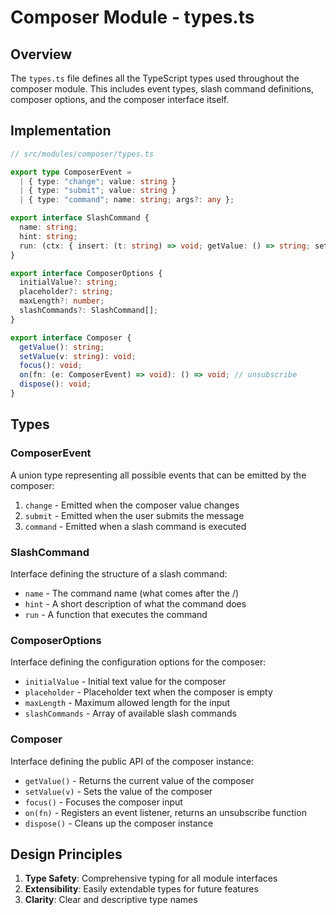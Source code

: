 # Composer Module - types.ts

## Overview

The `types.ts` file defines all the TypeScript types used throughout the composer module. This includes event types, slash command definitions, composer options, and the composer interface itself.

## Implementation

```ts
// src/modules/composer/types.ts

export type ComposerEvent =
  | { type: "change"; value: string }
  | { type: "submit"; value: string }
  | { type: "command"; name: string; args?: any };

export interface SlashCommand {
  name: string;
  hint: string;
  run: (ctx: { insert: (t: string) => void; getValue: () => string; setValue: (v: string) => void }) => void;
}

export interface ComposerOptions {
  initialValue?: string;
  placeholder?: string;
  maxLength?: number;
  slashCommands?: SlashCommand[];
}

export interface Composer {
  getValue(): string;
  setValue(v: string): void;
  focus(): void;
  on(fn: (e: ComposerEvent) => void): () => void; // unsubscribe
  dispose(): void;
}
```

## Types

### ComposerEvent

A union type representing all possible events that can be emitted by the composer:

1. `change` - Emitted when the composer value changes
2. `submit` - Emitted when the user submits the message
3. `command` - Emitted when a slash command is executed

### SlashCommand

Interface defining the structure of a slash command:

- `name` - The command name (what comes after the /)
- `hint` - A short description of what the command does
- `run` - A function that executes the command

### ComposerOptions

Interface defining the configuration options for the composer:

- `initialValue` - Initial text value for the composer
- `placeholder` - Placeholder text when the composer is empty
- `maxLength` - Maximum allowed length for the input
- `slashCommands` - Array of available slash commands

### Composer

Interface defining the public API of the composer instance:

- `getValue()` - Returns the current value of the composer
- `setValue(v)` - Sets the value of the composer
- `focus()` - Focuses the composer input
- `on(fn)` - Registers an event listener, returns an unsubscribe function
- `dispose()` - Cleans up the composer instance

## Design Principles

1. **Type Safety**: Comprehensive typing for all module interfaces
2. **Extensibility**: Easily extendable types for future features
3. **Clarity**: Clear and descriptive type names